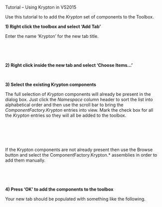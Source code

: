 Tutorial – Using Krypton in VS2015  
  
Use this tutorial to to add the *Krypton* set of components to the Toolbox.

**1) Right click the toolbox and select ‘Add Tab’**  


Enter the name ‘Krypton’ for the new tab title.

 

 

**2) Right click inside the new tab and select ‘Choose Items...’**  


 

  
  
**3) Select the existing Krypton components**  


The full selection of *Krypton* components will already be present in the dialog
box. Just click the *Namespace* column header to sort the list into alphabetical
order and then use the scroll bar to bring the *ComponentFactory.Krypton*
entries into view. Mark the check box for all the *Krypton* entries so they will
all be added to the toolbox.  
 

 

 

If the Krypton components are not already present then use the Browse button and
select the ComponentFactory.Krypton.\* assemblies in order to add them manually.

 

 

**4) Press ‘OK’ to add the components to the toolbox**  


Your new tab should be populated with something like the following.

 
